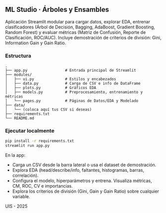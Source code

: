 ## ML Studio · Árboles y Ensambles

Aplicación Streamlit modular para cargar datos, explorar EDA, entrenar clasificadores (Árbol de Decisión, Bagging, AdaBoost, Gradient Boosting, Random Forest) y evaluar métricas (Matriz de Confusión, Reporte de Clasificación, ROC/AUC). Incluye demostración de criterios de división: Gini, Information Gain y Gain Ratio.

### Estructura

```
.
├── app.py                 # Entrada principal de Streamlit
├── modules/
│   ├── ui.py              # Estilos y encabezados
│   ├── data.py            # Carga de CSV e info de DataFrame
│   ├── plots.py           # Gráficos EDA
│   ├── models.py          # Preprocesamiento, entrenamiento y métricas
│   └── pages.py           # Páginas de Datos/EDA y Modelado
├── data/
│   └── (coloca aquí tus CSV si deseas)
├── requirements.txt
└── README.md
```

### Ejecutar localmente

```bash
pip install -r requirements.txt
streamlit run app.py
```

En la app:
- Carga un CSV desde la barra lateral o usa el dataset de demostración.
- Explora EDA (head/describe/info, faltantes, histogramas, barras, correlación).
- Configura el modelo, hiperparámetros y entrena. Visualiza métricas, CM, ROC, CV e importancias.
- Explora los criterios de división (Gini, Gain y Gain Ratio) sobre cualquier variable.

UIS - 2025

